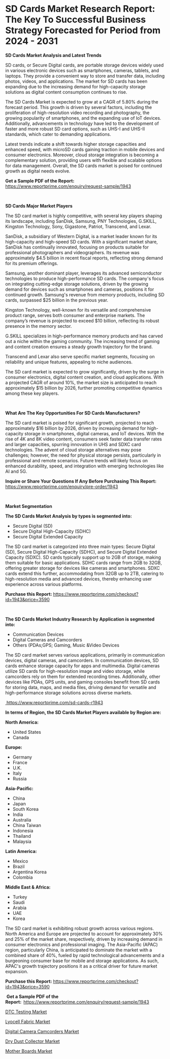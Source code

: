 <p><h1>SD Cards Market Research Report: The Key To Successful Business Strategy Forecasted for Period from 2024 - 2031</h1></p><p><strong>SD Cards Market Analysis and Latest Trends</strong></p>
<p><p>SD cards, or Secure Digital cards, are portable storage devices widely used in various electronic devices such as smartphones, cameras, tablets, and laptops. They provide a convenient way to store and transfer data, including photos, videos, and applications. The market for SD cards has been expanding due to the increasing demand for high-capacity storage solutions as digital content consumption continues to rise.</p><p>The SD Cards Market is expected to grow at a CAGR of 5.80% during the forecast period. This growth is driven by several factors, including the proliferation of high-resolution video recording and photography, the growing popularity of smartphones, and the expanding use of IoT devices. Additionally, advancements in technology have led to the development of faster and more robust SD card options, such as UHS-I and UHS-II standards, which cater to demanding applications.</p><p>Latest trends indicate a shift towards higher storage capacities and enhanced speed, with microSD cards gaining traction in mobile devices and consumer electronics. Moreover, cloud storage integration is becoming a complementary solution, providing users with flexible and scalable options for data management. Overall, the SD cards market is poised for continued growth as digital needs evolve.</p></p>
<p><strong>Get a Sample PDF of the Report:&nbsp;</strong> <a href="https://www.reportprime.com/enquiry/request-sample/1943">https://www.reportprime.com/enquiry/request-sample/1943</a></p>
<p>&nbsp;</p>
<p><strong>SD Cards Major Market Players</strong></p>
<p><p>The SD card market is highly competitive, with several key players shaping its landscape, including SanDisk, Samsung, PNY Technologies, G.SKILL, Kingston Technology, Sony, Gigastone, Patriot, Transcend, and Lexar. </p><p>SanDisk, a subsidiary of Western Digital, is a market leader known for its high-capacity and high-speed SD cards. With a significant market share, SanDisk has continually innovated, focusing on products suitable for professional photographers and videographers. Its revenue was approximately $4.5 billion in recent fiscal reports, reflecting strong demand for its premium offerings.</p><p>Samsung, another dominant player, leverages its advanced semiconductor technologies to produce high-performance SD cards. The company's focus on integrating cutting-edge storage solutions, driven by the growing demand for devices such as smartphones and cameras, positions it for continued growth. Samsung's revenue from memory products, including SD cards, surpassed $25 billion in the previous year.</p><p>Kingston Technology, well-known for its versatile and comprehensive product range, serves both consumer and enterprise markets. The company’s revenue is projected to exceed $10 billion, reflecting its robust presence in the memory sector.</p><p>G.SKILL specializes in high-performance memory products and has carved out a niche within the gaming community. The increasing trend of gaming and content creation ensures a steady growth trajectory for the brand.</p><p>Transcend and Lexar also serve specific market segments, focusing on reliability and unique features, appealing to niche audiences.</p><p>The SD card market is expected to grow significantly, driven by the surge in consumer electronics, digital content creation, and cloud applications. With a projected CAGR of around 10%, the market size is anticipated to reach approximately $15 billion by 2026, further promoting competitive dynamics among these key players.</p></p>
<p>&nbsp;</p>
<p><strong>What Are The Key Opportunities For SD Cards Manufacturers?</strong></p>
<p><p>The SD card market is poised for significant growth, projected to reach approximately $16 billion by 2026, driven by increasing demand for high-capacity storage in smartphones, digital cameras, and IoT devices. With the rise of 4K and 8K video content, consumers seek faster data transfer rates and larger capacities, spurring innovation in UHS and SDXC card technologies. The advent of cloud storage alternatives may pose challenges; however, the need for physical storage persists, particularly in professional and remote scenarios. Future trends will likely focus on enhanced durability, speed, and integration with emerging technologies like AI and 5G.</p></p>
<p><strong>Inquire or Share Your Questions If Any Before Purchasing This Report:</strong> <a href="https://www.reportprime.com/enquiry/pre-order/1943">https://www.reportprime.com/enquiry/pre-order/1943</a></p>
<p>&nbsp;</p>
<p><strong>Market Segmentation</strong></p>
<p><strong>The SD Cards Market Analysis by types is segmented into:</strong></p>
<p><ul><li>Secure Digital (SD)</li><li>Secure Digital High-Capacity (SDHC)</li><li>Secure Digital Extended Capacity</li></ul></p>
<p><p>The SD card market is categorized into three main types: Secure Digital (SD), Secure Digital High-Capacity (SDHC), and Secure Digital Extended Capacity (SDXC). SD cards typically support up to 2GB of storage, making them suitable for basic applications. SDHC cards range from 2GB to 32GB, offering greater storage for devices like cameras and smartphones. SDXC cards extend this further, accommodating from 32GB up to 2TB, catering to high-resolution media and advanced devices, thereby enhancing user experience across various platforms.</p></p>
<p><strong>Purchase this Report:&nbsp;</strong><a href="https://www.reportprime.com/checkout?id=1943&price=3590">https://www.reportprime.com/checkout?id=1943&price=3590</a></p>
<p>&nbsp;</p>
<p><strong>The SD Cards Market Industry Research by Application is segmented into:</strong></p>
<p><ul><li>Communication Devices</li><li>Digital Cameras and Camcorders</li><li>Others (PDAs;GPS; Gaming, Music &Video Devices</li></ul></p>
<p><p>The SD card market serves various applications, primarily in communication devices, digital cameras, and camcorders. In communication devices, SD cards enhance storage capacity for apps and multimedia. Digital cameras utilize SD cards for high-resolution image and video storage, while camcorders rely on them for extended recording times. Additionally, other devices like PDAs, GPS units, and gaming consoles benefit from SD cards for storing data, maps, and media files, driving demand for versatile and high-performance storage solutions across diverse markets.</p></p>
<p><a href="https://www.reportprime.com/sd-cards-r1943">&nbsp;https://www.reportprime.com/sd-cards-r1943</a></p>
<p><strong>In terms of Region, the SD Cards Market Players available by Region are:</strong></p>
<p>
    <p> <strong> North America: </strong>
        <ul>
            <li>United States</li>
            <li>Canada</li>
        </ul>
        </p> 
    <p> <strong> Europe: </strong>
        <ul>
            <li>Germany</li>
            <li>France</li>
            <li>U.K.</li>
            <li>Italy</li>
            <li>Russia</li>
        </ul>
        </p> 
    <p> <strong> Asia-Pacific: </strong>
        <ul>
            <li>China</li>
            <li>Japan</li>
            <li>South Korea</li>
            <li>India</li>
            <li>Australia</li>
            <li>China Taiwan</li>
            <li>Indonesia</li>
            <li>Thailand</li>
            <li>Malaysia</li>
        </ul>
        </p> 
    <p> <strong> Latin America: </strong>
        <ul>
            <li>Mexico</li>
            <li>Brazil</li>
            <li>Argentina Korea</li>
            <li>Colombia</li>
        </ul>
        </p> 
    <p> <strong> Middle East & Africa: </strong>
        <ul>
            <li>Turkey</li>
            <li>Saudi</li>
            <li>Arabia</li>
            <li>UAE</li>
            <li>Korea</li>
        </ul>
    </p>
    </p>
<p><p>The SD card market is exhibiting robust growth across various regions. North America and Europe are projected to account for approximately 30% and 25% of the market share, respectively, driven by increasing demand in consumer electronics and professional imaging. The Asia-Pacific (APAC) region, particularly China, is anticipated to dominate the market with a combined share of 40%, fueled by rapid technological advancements and a burgeoning consumer base for mobile and storage applications. As such, APAC's growth trajectory positions it as a critical driver for future market expansion.</p></p>
<p><strong>Purchase this Report: </strong><a href="https://www.reportprime.com/checkout?id=1943&price=3590">https://www.reportprime.com/checkout?id=1943&price=3590</a></p>
<p>&nbsp;<strong>Get a Sample PDF of the Report:&nbsp;&nbsp;</strong><a href="https://www.reportprime.com/enquiry/request-sample/1943">https://www.reportprime.com/enquiry/request-sample/1943</a></p>
<p><strong></strong></p>
<p><p><a href="https://www.linkedin.com/pulse/global-perspectives-dtc-testing-market-trends-challenges-forecast-qx3zc?trackingId=PBVeIWaHTaGM4jQAKR1LLA%3D%3D">DTC Testing Market</a></p><p><a href="https://www.linkedin.com/pulse/lyocell-fabric-market-global-regional-analysis-2024-2031-dbmyc?trackingId=OVIEZov6SXW9e2SvwkbWLw%3D%3D">Lyocell Fabric Market</a></p><p><a href="https://issuu.com/reportprime-2/docs/digital-camera-camcorders-market-si_cef4ad798c5534">Digital Camera Camcorders Market</a></p><p><a href="https://issuu.com/reportprime-2/docs/dry-dust-collector-market-size-2030_560520f2898061">Dry Dust Collector Market</a></p><p><a href="https://github.com/tamvrosiya/Market-Research-Report-List-5/blob/main/mother-boards-market.md">Mother Boards Market</a></p></p>
